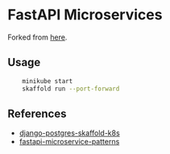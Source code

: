 # FastAPI Microservices

Forked from [here](https://github.com/fkromer/fastapi-microservice-patterns/tree/main/hello-skaffold).

## Usage

``` bash
    minikube start
    skaffold run --port-forward
```

## References

* [django-postgres-skaffold-k8s](https://github.com/ksaaskil/django-postgres-skaffold-k8s)
* [fastapi-microservice-patterns](https://github.com/fkromer/fastapi-microservice-patterns)

